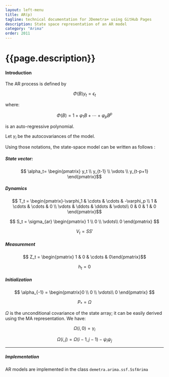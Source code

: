 ```yaml
---
layout: left-menu
title: AR(p) 
tagline: technical documentation for JDemetra+ using GitHub Pages
description: State space representation of an AR model
category: "Arima"
order: 2011
---
```


# {{page.description}}

#### Introduction

The AR process is defined by

$$\Phi\left(B\right)y_t=\epsilon_t $$ 

where:  

$$\Phi\left(B\right)=1+\varphi_1 B + \cdots + \varphi_p B^p $$   

is an auto-regressive polynomial. 

Let $\gamma_i$ be the autocovariances of the model.

Using those notations, the state-space model can be written as follows :

##### State vector: 

$$ \alpha_t= \begin{pmatrix} y_t \\ y_{t-1} \\ \vdots \\ y_{t-p+1} \end{pmatrix}$$  


##### Dynamics

$$ T_t = \begin{pmatrix}-\varphi_1 & \cdots & \cdots  & -\varphi_p  \\
                        1          & \cdots &  \cdots &  0          \\ 
						\vdots     & \ddots &  \ddots & \vdots\\ 
						0          &   0    &  1      & 0  \end{pmatrix}$$

$$ S_t = \sigma_{ar} \begin{pmatrix} 1 \\ 0 \\ \vdots\\ 0 \end{pmatrix} $$  

$$ V_t = S S' $$

##### Measurement

$$ Z_t = \begin{pmatrix} 1 & 0 & \cdots & 0\end{pmatrix}$$

$$ h_t = 0 $$

##### Initialization 

$$ \alpha_{-1} = \begin{pmatrix}0 \\ 0 \\ \vdots\\ 0 \end{pmatrix} $$  

$$ P_{*} = \Omega $$

$\Omega$ is the unconditional covariance of the state array; it can be easily derived using the MA representation. We have:

$$ \Omega\left(i,0\right) = \gamma_i $$  

$$ \Omega\left(i,j\right) = \Omega\left(i-1,j-1\right)-\psi_i \psi_j $$  

<hr>

##### Implementation

AR models are implemented in the class `demetra.arima.ssf.SsfArima`

